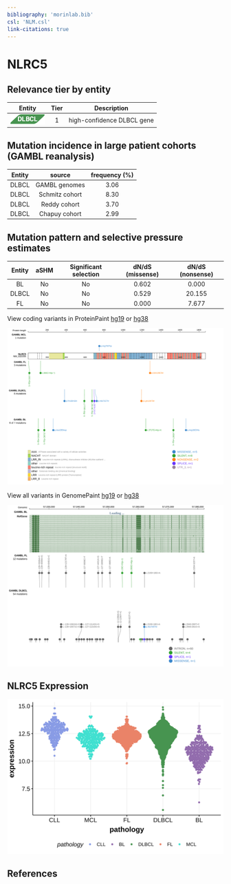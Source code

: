 ```yaml
---
bibliography: 'morinlab.bib'
csl: 'NLM.csl'
link-citations: true
---
```

# NLRC5

## Relevance tier by entity

|Entity|Tier|Description               |
|:------:|:----:|--------------------------|
|![DLBCL](images/icons/DLBCL_tier1.png) |1   |high-confidence DLBCL gene|

## Mutation incidence in large patient cohorts (GAMBL reanalysis)

|Entity|source        |frequency (%)|
|:------:|:--------------:|:-------------:|
|DLBCL |GAMBL genomes |3.06         |
|DLBCL |Schmitz cohort|8.30         |
|DLBCL |Reddy cohort  |3.70         |
|DLBCL |Chapuy cohort |2.99         |

## Mutation pattern and selective pressure estimates

|Entity|aSHM|Significant selection|dN/dS (missense)|dN/dS (nonsense)|
|:------:|:----:|:---------------------:|:----------------:|:----------------:|
|BL    |No  |No                   |0.602           | 0.000          |
|DLBCL |No  |No                   |0.529           |20.155          |
|FL    |No  |No                   |0.000           | 7.677          |



View coding variants in ProteinPaint [hg19](https://morinlab.github.io/LLMPP/GAMBL/NLRC5_protein.html)  or [hg38](https://morinlab.github.io/LLMPP/GAMBL/NLRC5_protein_hg38.html)

![](images/proteinpaint/NLRC5_NM_032206.svg)

View all variants in GenomePaint [hg19](https://morinlab.github.io/LLMPP/GAMBL/NLRC5.html)  or [hg38](https://morinlab.github.io/LLMPP/GAMBL/NLRC5_hg38.html)

![](images/proteinpaint/NLRC5.svg)

## NLRC5 Expression
![](images/gene_expression/NLRC5_by_pathology.svg)
<!-- ORIGIN: Unknown -->

## References
